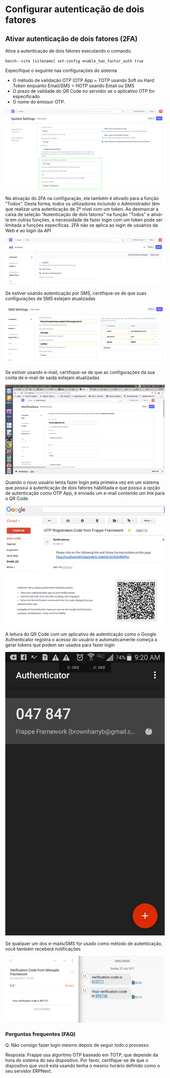 # Configurar autenticação de dois fatores



## Ativar autenticação de dois fatores (2FA)


Ative a autenticação de dois fatores executando o comando.


`bench--site [sitename] set-config enable_two_factor_auth true`


Especifique o seguinte nas configurações do sistema


* O método de validação OTP (OTP App = TOTP usando Soft ou Hard Token enquanto Email/SMS = HOTP usando Email ou SMS
* O prazo de validade do QR Code no servidor se o aplicativo OTP for especificado
* O nome do emissor OTP.


![Ativar autenticação de dois fatores](/files/twofactor-1.png)


Na ativação do 2FA na configuração, ele também é ativado para a função "Todos". Desta forma, todos os utilizadores incluindo o Administrador têm que realizar uma autenticação de 2º nível com um token. Ao desmarcar a caixa de seleção "Autenticação de dois fatores" na função "Todos" e ativá-la em outras funções, a necessidade de fazer login com um token pode ser limitada a funções específicas. 2FA não se aplica ao login de usuários da Web e ao login da API


![Role Enable Two Factor Auth](/files/twofactor-2.png)


Se estiver usando autenticação por SMS, certifique-se de que suas configurações de SMS estejam atualizadas


![Configurações de SMS](/files/twofactor-3.png)


Se estiver usando e-mail, certifique-se de que as configurações da sua conta de e-mail de saída estejam atualizadas


![Configurações de e-mail](/files/twofactor-4.png)


Quando o novo usuário tenta fazer login pela primeira vez em um sistema que possui a autenticação de dois fatores habilitada e que possui a opção de autenticação como OTP App, é enviado um e-mail contendo um link para o QR Code.

 >
![Notificação por e-mail de dois fatores](/files/twofactor-5.png)
![Página de código QR](/files/twofactor-6.png)


A leitura do QR Code com um aplicativo de autenticação como o Google Authenticator registra o acesso do usuário e automaticamente começa a gerar tokens que podem ser usados ​​para fazer login


![Aplicativo de verificação de dois fatores](/files/twofactor_app.jpeg)


Se qualquer um dos e-mails/SMS for usado como método de autenticação, você também receberá notificações


![E-mail e SMS](/files/twofactor-8.png)


### Perguntas frequentes (FAQ)


Q. Não consigo fazer login mesmo depois de seguir todo o processo. 


Resposta: Frappe usa algoritmo OTP baseado em TOTP, que depende da hora do sistema do seu dispositivo. Por favor, certifique-se de que o dispositivo que você está usando tenha o mesmo horário definido como o seu servidor ERPNext. 



